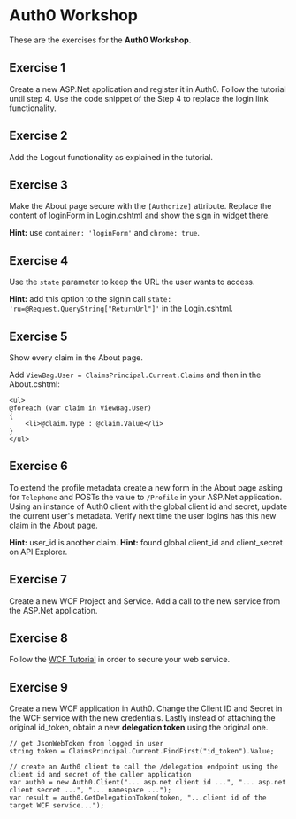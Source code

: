 # Auth0 Workshop

These are the exercises for the __Auth0 Workshop__.

## Exercise 1

Create a new ASP.Net application and register it in Auth0.
Follow the tutorial until step 4. Use the code snippet of the Step 4 to replace the login link functionality.

## Exercise 2

Add the Logout functionality as explained in the tutorial.

## Exercise 3

Make the About page secure with the `[Authorize]` attribute.
Replace the content of loginForm in Login.cshtml and show the sign in widget there.

__Hint:__ use `container: 'loginForm'` and `chrome: true`.

## Exercise 4

Use the `state` parameter to keep the URL the user wants to access.

__Hint:__ add this option to the signin call `state: 'ru=@Request.QueryString["ReturnUrl"]'` in the Login.cshtml.

## Exercise 5

Show every claim in the About page.

Add `ViewBag.User = ClaimsPrincipal.Current.Claims` and then in the About.cshtml:

	<ul>
	@foreach (var claim in ViewBag.User)
	{
	    <li>@claim.Type : @claim.Value</li>
	}
	</ul>

## Exercise 6

To extend the profile metadata create a new form in the About page asking for `Telephone` and POSTs the value to `/Profile` in your ASP.Net application.
Using an instance of Auth0 client with the global client id and secret, update the current user's metadata.
Verify next time the user logins has this new claim in the About page.

__Hint:__ user_id is another claim.
__Hint:__ found global client_id and client_secret on API Explorer.

## Exercise 7

Create a new WCF Project and Service. Add a call to the new service from the ASP.Net application.

## Exercise 8

Follow the <a href="/wcf-tutorial" target="_blank">WCF Tutorial</a>  in order to secure your web service.

## Exercise 9

Create a new WCF application in Auth0.
Change the Client ID and Secret in the WCF service with the new credentials.
Lastly instead of attaching the original id_token, obtain a new __delegation token__ using the original one.

	// get JsonWebToken from logged in user
	string token = ClaimsPrincipal.Current.FindFirst("id_token").Value;

	// create an Auth0 client to call the /delegation endpoint using the client id and secret of the caller application
	var auth0 = new Auth0.Client("... asp.net client id ...", "... asp.net client secret ...", "... namespace ...");
	var result = auth0.GetDelegationToken(token, "...client id of the target WCF service...");